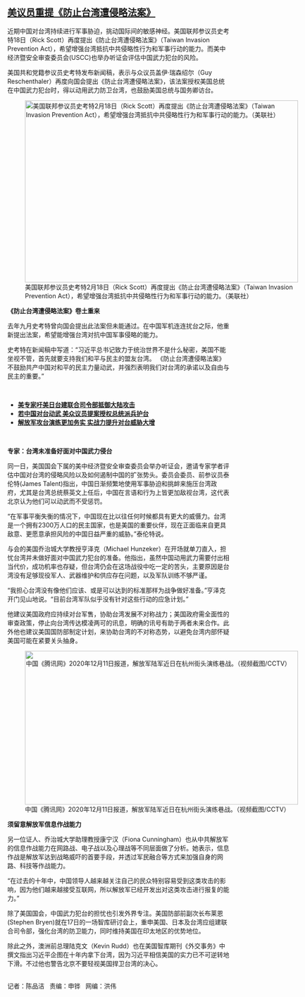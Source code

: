 <!--1613681941000-->
[美议员重提《防止台湾遭侵略法案》](https://www.rfa.org/mandarin/yataibaodao/junshiwaijiao/cm-02182021135412.html)
------

<p></p><p>近期中国对台湾持续进行军事胁迫，挑动国际间的敏感神经。美国联邦参议员史考特<span>18</span>日（Rick Scott）再度提出《防止台湾遭侵略法案》（Taiwan Invasion Prevention Act），希望增强台湾抵抗中共侵略性行为和军事行动的能力。而美中经济暨安全审查委员会(USCC)也举办听证会评估中国武力犯台的风险。</p><p><span><span>美国共和党籍参议员史考特发布新闻稿，表示与众议员盖伊·瑞森绍尔（</span><span>Guy Reschenthaler）再度向国会提出《防止台湾遭侵略法案》，该法案授权美国总统在中国武力犯台时，得以动用武力防卫台湾，也鼓励美国总统与国务卿访台。</span></span></p><p><span><span><figure class="image-richtext image-inline captioned" style="width:620px;"><img alt="美国联邦参议员史考特2月18日（Rick Scott）再度提出《防止台湾遭侵略法案》（Taiwan Invasion Prevention Act），希望增强台湾抵抗中共侵略性行为和军事行动的能力。（美联社）" height="413" src="https://www.rfa.org/mandarin/yataibaodao/junshiwaijiao/cm-02182021135412.html/cm0218k.jpg/@@images/0d6dfd28-9d66-49d4-bb76-f9e09dabcf02.jpeg" title="cm0218k.jpg" width="620"/><figcaption class="image-caption">美国联邦参议员史考特2月18日（Rick Scott）再度提出《防止台湾遭侵略法案》（Taiwan Invasion Prevention Act），希望增强台湾抵抗中共侵略性行为和军事行动的能力。（美联社）</figcaption><small></small></figure></span></span></p><p><strong>《防止台湾遭侵略法案》卷土重来</strong></p><p><span>去年九月史考特曾向国会提出此法案但未能通过。在中国军机连连扰台之际，他重新提出法案，希望能增强台湾对抗中国军事侵略的能力。</span></p><p><span>史考特在新闻稿中写道：“习近平总书记致力于统治世界不是什么秘密，美国不能坐视不管，首先就要支持我们和平与民主的盟友台湾。 《防止台湾遭侵略法案》不鼓励共产中国对和平的民主力量动武，并强烈表明我们对台湾的承诺以及自由与民主的重要。”</span></p><p><br/></p><ul><li><a href="https://www.rfa.org/mandarin/yataibaodao/junshiwaijiao/bx-02172021164118.html"><strong>美专家吁美日台建联合司令部抵御大陆攻击</strong></a><strong></strong></li><li><strong><a href="https://www.rfa.org/mandarin/yataibaodao/gangtai/hx1-07302020161715.html">若中国对台动武 美众议员提案授权总统派兵护台</a></strong></li><li><strong><a href="https://www.rfa.org/mandarin/yataibaodao/gangtai/hx1-12142020100849.html">解放军攻台演练更加务实 实战力提升对台威胁大增</a></strong></li></ul><p><br/></p><p><strong>专家：台湾未准备好面对中国武力侵台</strong></p><p><span><span>同一日，美国国会下属的美中经济暨安全审查委员会举办听证会，邀请专家学者评估中国对台湾的侵略风险以及如何遏制中国的扩张势头。委员会委员、前参议员泰伦特</span><span>(James Talent)指出，中国日渐频繁地使用军事胁迫和挑衅来施压台湾政府，尤其是台湾总统蔡英文上任后，中国在言语和行为上皆更加敌视台湾，这代表北京认为他们可以动武而不受惩罚。</span></span></p><p><span>“在军事平衡失衡的情况下，中国现在比以往任何时候都具有更大的威慑力。台湾是一个拥有2300万人口的民主国家，也是美国的重要伙伴，现在正面临来自更具敌意、更愿意承担风险的中国日益严重的威胁。”泰伦特说。</span></p><p><span><span>与会的美国乔治城大学教授亨泽克（</span><span>Michael Hunzeker）在开场就单刀直入，担忧台湾并未做好面对中国武力犯台的准备。他指出，虽然中国动用武力需要付出相当代价，成功机率也存疑，但台湾仍会在这场战役中吃一定的苦头，主要原因是台湾没有足够现役军人、武器维护和供应存在问题，以及军队训练不够严谨。</span></span></p><p><span>“我担心台湾没有像他们应该、或是可以达到的标准那样为战争做好准备。”亨泽克开门见山地说。“目前台湾军队似乎没有针对这些行动的应急计划。”</span></p><p><span><span>他建议美国政府应持续对台军售，协助台湾发展不对称战力；美国政府需全面性的审查政策，停止向台湾传达模凌两可的讯息，明确的讯号有助于两者未来合作。此外他也建议美国国防部制定计划，来协助台湾的不对称态势<span>，</span>以避免台湾内部怀疑美国可能在紧要关头抽身。</span></span></p><p><span><span><figure class="image-richtext image-inline captioned" style="width:620px;"><img alt="中国《腾讯网》2020年12月11日报道，解放军陆军近日在杭州街头演练巷战。（视频截图/CCTV）" height="349" src="https://www.rfa.org/mandarin/yataibaodao/junshiwaijiao/cm-02182021135412.html/cm0218b.jpg/@@images/724e8777-52a3-415c-823e-2acb9dcb4778.png" title="cm0218b.jpg" width="620"/><figcaption class="image-caption">中国《腾讯网》2020年12月11日报道，解放军陆军近日在杭州街头演练巷战。（视频截图/CCTV）</figcaption><small></small></figure></span></span></p><p><strong>须留意解放军信息作战能力</strong></p><p><span><span>另一位证人、乔治城大学助理教授康宁汉（</span><span>Fiona Cunningham）也从中共解放军的信息作战能力在网路战、电子战以及心理战等不同层面做了分析。她表示，信息作战是解放军达到战略威吓的首要手段，并透过军民融合等方式来加强自身的网路、科技等作战能力。</span></span></p><p><span>“在过去的十年中，中国领导人越来越关注自己的民众特别容易受到这类攻击的影响，因为他们越来越接受互联网，所以解放军已经开发出对这类攻击进行报复的能力。”</span></p><p><span><span>除了美国国会，中国武力犯台的担忧也引发外界专注。美国防部前副次长布莱恩</span><span>(Stephen Bryen)就在17日的一场智库研讨会上，重申美国、日本及台湾应组建联合司令部，强化台湾的防卫能力，同时维持美国在印太地区的优势地位。</span></span></p><p><span><span>除此之外，澳洲前总理陆克文（</span><span>Kevin Rudd）也在美国智库期刊《外交事务》中撰文指出习近平企图在十年内拿下台湾，因为习近平相信美国的实力已不可逆转地下滑。不过他也警告北京不要轻视美国捍卫台湾的决心。</span></span></p><p><br/>记者：陈品洁   责编：申铧   网编：洪伟</p>
